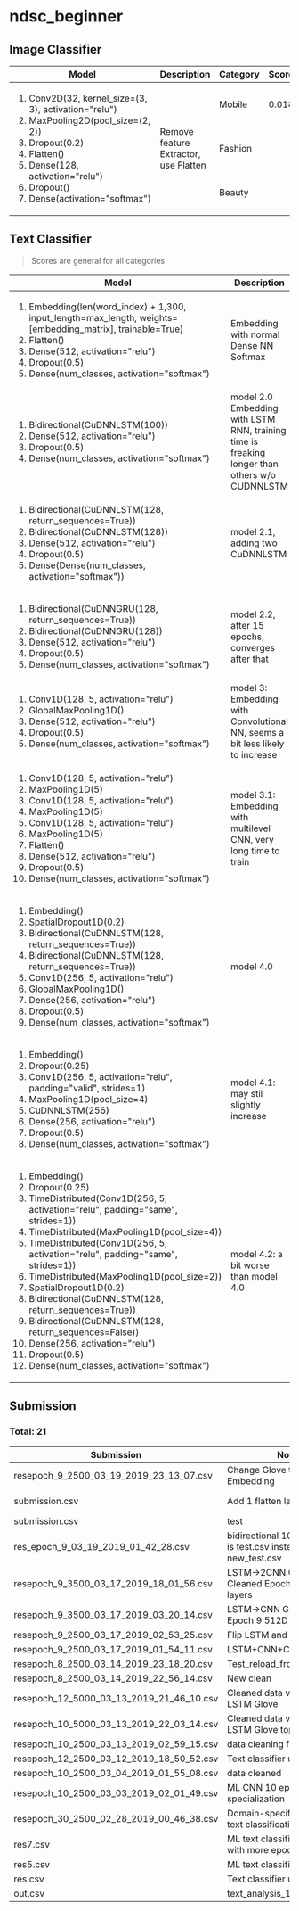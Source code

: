 # ndsc_beginner

## Image Classifier

<table>
  <thead>
    <tr>
      <th>Model</th>
      <th>Description</th>
      <th>Category</th>
      <th>Score</th>
    </tr>
  </thead>
  <tbody id="table-body">
    <tr>
      <td rowspan="3">
        <ol>
          <li>Conv2D(32, kernel_size=(3, 3), activation="relu")</li>
          <li>MaxPooling2D(pool_size=(2, 2))</li>
          <li>Dropout(0.2)</li>
          <li>Flatten()</li>
          <li>Dense(128, activation="relu")</li>
          <li>Dropout()</li>
          <li>Dense(activation="softmax")</li>
        </ol>
      </td>
      <td rowspan="3">Remove feature Extractor, use Flatten</td>
      <td>Mobile</td>
      <td>0.018</td>
    </tr>
    <tr>
      <td>Fashion</td>
      <td></td>
    </tr>
    <tr>
      <td>Beauty</td>
      <td></td>
    </tr>
  </tbody>
</table>

## Text Classifier

> Scores are general for all categories

<table>
  <thead>
    <tr>
      <th>Model</th>
      <th>Description</th>
      <th>Score</th>
    </tr>
  </thead>
  <tbody id="text-classifier">
    <tr>
      <td>
        <ol>
          <li>Embedding(len(word_index) + 1,300, input_length=max_length, weights=[embedding_matrix], trainable=True)
          </li>
          <li>Flatten()</li>
          <li>Dense(512, activation="relu")</li>
          <li>Dropout(0.5)</li>
          <li>Dense(num_classes, activation="softmax")</li>
        </ol>
      </td>
      <td>Embedding with normal Dense NN Softmax</td>
      <td>0.71885</td>
    </tr>
    <tr>
      <td>
        <ol>
          <li>Bidirectional(CuDNNLSTM(100))</li>
          <li>Dense(512, activation="relu")</li>
          <li>Dropout(0.5)</li>
          <li>Dense(num_classes, activation="softmax")</li>
        </ol>
      </td>
      <td>model 2.0 Embedding with LSTM RNN, training time is freaking longer than others w/o CUDNNLSTM</td>
      <td>0.7244</td>
    </tr>
    <tr>
      <td>
        <ol>
          <li>Bidirectional(CuDNNLSTM(128, return_sequences=True))</li>
          <li>Bidirectional(CuDNNLSTM(128))</li>
          <li>Dense(512, activation="relu")</li>
          <li>Dropout(0.5)</li>
          <li>Dense(Dense(num_classes, activation="softmax"))</li>
        </ol>
      </td>
      <td>model 2.1, adding two CuDNNLSTM</td>
      <td>0.73003</td>
    </tr>
    <tr>
      <td>
        <ol>
          <li>Bidirectional(CuDNNGRU(128, return_sequences=True))</li>
          <li>Bidirectional(CuDNNGRU(128))</li>
          <li>Dense(512, activation="relu")</li>
          <li>Dropout(0.5)</li>
          <li>Dense(num_classes, activation="softmax")</li>
        </ol>
      </td>
      <td>model 2.2, after 15 epochs, converges after that</td>
      <td>0.72782</td>
    </tr>
    <tr>
      <td>
        <ol>
          <li>Conv1D(128, 5, activation="relu")</li>
          <li>GlobalMaxPooling1D()</li>
          <li>Dense(512, activation="relu")</li>
          <li>Dropout(0.5)</li>
          <li>Dense(num_classes, activation="softmax")</li>
        </ol>
      </td>
      <td>model 3: Embedding with Convolutional NN, seems a bit less likely to increase</td>
      <td>0.71</td>
    </tr>
    <tr>
      <td>
        <ol>
          <li>Conv1D(128, 5, activation="relu")</li>
          <li>MaxPooling1D(5)</li>
          <li>Conv1D(128, 5, activation="relu")</li>
          <li>MaxPooling1D(5)</li>
          <li>Conv1D(128, 5, activation="relu")</li>
          <li>MaxPooling1D(5)</li>
          <li>Flatten()</li>
          <li>Dense(512, activation="relu")</li>
          <li>Dropout(0.5)</li>
          <li>Dense(num_classes, activation="softmax")</li>
        </ol>
      </td>
      <td>model 3.1: Embedding with multilevel CNN, very long time to train</td>
      <td>0.71</td>
    </tr>
    <tr>
      <td>
        <ol>
          <li>Embedding()</li>
          <li>SpatialDropout1D(0.2)</li>
          <li>Bidirectional(CuDNNLSTM(128, return_sequences=True))</li>
          <li>Bidirectional(CuDNNLSTM(128, return_sequences=True))</li>
          <li>Conv1D(256, 5, activation="relu")</li>
          <li>GlobalMaxPooling1D()</li>
          <li>Dense(256, activation="relu")</li>
          <li>Dropout(0.5)</li>
          <li>Dense(num_classes, activation="softmax")</li>
        </ol>
      </td>
      <td>model 4.0</td>
      <td>0.73909</td>
    </tr>
    <tr>
      <td>
        <ol>
          <li>Embedding()</li>
          <li>Dropout(0.25)</li>
          <li>Conv1D(256, 5, activation="relu", padding="valid", strides=1)</li>
          <li>MaxPooling1D(pool_size=4)</li>
          <li>CuDNNLSTM(256)</li>
          <li>Dense(256, activation="relu")</li>
          <li>Dropout(0.5)</li>
          <li>Dense(num_classes, activation="softmax")</li>
        </ol>
      </td>
      <td>model 4.1: may stil slightly increase</td>
      <td>0.734</td>
    </tr>
    <tr>
      <td>
        <ol>
          <li>Embedding()</li>
          <li>Dropout(0.25)</li>
          <li>TimeDistributed(Conv1D(256, 5, activation="relu", padding="same", strides=1))</li>
          <li>TimeDistributed(MaxPooling1D(pool_size=4))</li>
          <li>TimeDistributed(Conv1D(256, 5, activation="relu", padding="same", strides=1))</li>
          <li>TimeDistributed(MaxPooling1D(pool_size=2))</li>
          <li>SpatialDropout1D(0.2)</li>
          <li>Bidirectional(CuDNNLSTM(128, return_sequences=True))</li>
          <li>Bidirectional(CuDNNLSTM(128, return_sequences=False))</li>
          <li>Dense(256, activation="relu")</li>
          <li>Dropout(0.5)</li>
          <li>Dense(num_classes, activation="softmax")</li>
        </ol>
      </td>
      <td>model 4.2: a bit worse than model 4.0</td>
      <td>0.724</td>
    </tr>
  </tbody>
</table>


## Submission

### Total: 21
<table>
  <thead>
    <tr>
      <th>Submission</th>
      <th>Note</th>
      <th>Score</th>
      <th>Date</th>
    </tr>
  </thead>
  <tbody id="submission">
    <tr>
      <td>resepoch_9_2500_03_19_2019_23_13_07.csv</td>
      <td>Change Glove to FastText Embedding</td>
      <td>0.75421</td>
      <td></td>
    </tr>
    <tr>
      <td>submission.csv</td>
      <td>Add 1 flatten layer, 512D</td>
      <td>0.75873 :white_check_mark:</td>
      <td></td>
    </tr>
    <tr>
      <td>submission.csv</td>
      <td>test</td>
      <td>0.73973</td>
      <td></td>
    </tr>
    <tr>
      <td>res_epoch_9_03_19_2019_01_42_28.csv</td>
      <td>bidirectional 1024, but input is test.csv instead of new_test.csv</td>
      <td>0.74124</td>
      <td></td>
    </tr>
    <tr>
      <td>resepoch_9_3500_03_17_2019_18_01_56.csv</td>
      <td>LSTM-&gt;2CNN Glove Cleaned Epoch 9 512D layers</td>
      <td>0.75738 :white_check_mark:</td>
      <td></td>
    </tr>
    <tr>
      <td>resepoch_9_3500_03_17_2019_03_20_14.csv</td>
      <td>LSTM-&gt;CNN Glove Cleaned Epoch 9 512D layers</td>
      <td>0.75446</td>
      <td></td>
    </tr>
    <tr>
      <td>resepoch_9_2500_03_17_2019_02_53_25.csv</td>
      <td>Flip LSTM and CNN Position</td>
      <td>0.74947</td>
      <td></td>
    </tr>
    <tr>
      <td>resepoch_9_2500_03_17_2019_01_54_11.csv</td>
      <td>LSTM+CNN+Cleaned+Glove</td>
      <td>0.7573</td>
      <td></td>
    </tr>
    <tr>
      <td>resepoch_8_2500_03_14_2019_23_18_20.csv</td>
      <td>Test_reload_from_h5</td>
      <td>0.70883</td>
      <td></td>
    </tr>
    <tr>
      <td>resepoch_8_2500_03_14_2019_22_56_14.csv</td>
      <td>New clean</td>
      <td>0.75442</td>
      <td></td>
    </tr>
    <tr>
      <td>resepoch_12_5000_03_13_2019_21_46_10.csv</td>
      <td>Cleaned data version 2 LSTM Glove</td>
      <td>0.74332</td>
      <td></td>
    </tr>
    <tr>
      <td>resepoch_10_5000_03_13_2019_22_03_14.csv</td>
      <td>Cleaned data version 2 LSTM Glove top 5000 words</td>
      <td>0.71055</td>
      <td></td>
    </tr>
    <tr>
      <td>resepoch_10_2500_03_13_2019_02_59_15.csv</td>
      <td>data cleaning fix1</td>
      <td>0.75413</td>
      <td></td>
    </tr>
    <tr>
      <td>resepoch_12_2500_03_12_2019_18_50_52.csv</td>
      <td>Text classifier updated</td>
      <td>0.63379</td>
      <td></td>
    </tr>
    <tr>
      <td>resepoch_10_2500_03_04_2019_01_55_08.csv</td>
      <td>data cleaned</td>
      <td>0.73182</td>
      <td></td>
    </tr>
    <tr>
      <td>resepoch_10_2500_03_03_2019_02_01_49.csv</td>
      <td>ML CNN 10 epoch with specialization</td>
      <td>0.74267</td>
      <td></td>
    </tr>
    <tr>
      <td>resepoch_30_2500_02_28_2019_00_46_38.csv</td>
      <td>Domain-specific training ML text classification</td>
      <td>0.75224</td>
      <td></td>
    </tr>
    <tr>
      <td>res7.csv</td>
      <td>ML text classification trained with more epoch</td>
      <td>0.73401</td>
      <td></td>
    </tr>
    <tr>
      <td>res5.csv</td>
      <td>ML text classifier</td>
      <td>0.73343</td>
      <td></td>
    </tr>
    <tr>
      <td>res.csv</td>
      <td>Text classifier updated</td>
      <td>0.63379</td>
      <td></td>
    </tr>
    <tr>
      <td>out.csv</td>
      <td>text_analysis_1</td>
      <td>0.6255</td>
      <td></td>
    </tr>
  </tbody>
</table>
